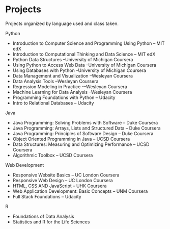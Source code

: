 # Projects
Projects organized by language used and class taken. 

Python

* Introduction to Computer Science and Programming Using Python – MIT edX
*	Introduction to Computational Thinking and Data Science – MIT edX
*	Python Data Structures –University of Michigan Coursera
*	Using Python to Access Web Data  –University of Michigan Coursera
*	Using Databases with Python  –University of Michigan Coursera
*	Data Management and Visualization –Wesleyan Coursera
*	Data Analysis Tools –Wesleyan Coursera
*	Regression Modeling in Practice -–Wesleyan Coursera
*	Machine Learning for Data Analysis –Wesleyan Coursera
*	Programming Foundations with Python  – Udacity
*	Intro to Relational Databases – Udacity


Java

*	Java Programming: Solving Problems with Software – Duke Coursera
*	Java Programming: Arrays, Lists and Structured Data – Duke Coursera
*	Java Programming: Principles of Software Design – Duke Coursera
*	Object Oriented Programming in Java – UCSD Coursera
*	Data Structures: Measuring and Optimizing Performance – UCSD Coursera
*	Algorithmic Toolbox – UCSD Coursera


Web Development

*	Responsive Website Basics – UC London Coursera
*	Responsive Web Design – UC London Coursera
*	HTML, CSS AND JavaScript – UHK Coursera
*	Web Application Development: Basic Concepts – UNM Coursera 
*	Full Stack Foundations – Udacity

R

*	Foundations of Data Analysis
*	Statistics and R for the Life Sciences

